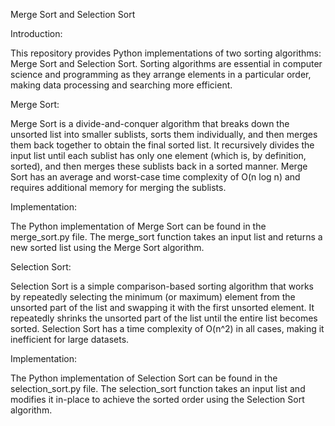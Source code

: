 Merge Sort and Selection Sort

Introduction:

This repository provides Python implementations of two sorting algorithms: Merge Sort and Selection Sort. Sorting algorithms are essential in computer science and programming as they arrange elements in a particular order, making data processing and searching more efficient.

Merge Sort:

Merge Sort is a divide-and-conquer algorithm that breaks down the unsorted list into smaller sublists, sorts them individually, and then merges them back together to obtain the final sorted list. It recursively divides the input list until each sublist has only one element (which is, by definition, sorted), and then merges these sublists back in a sorted manner. Merge Sort has an average and worst-case time complexity of O(n log n) and requires additional memory for merging the sublists.

Implementation:

The Python implementation of Merge Sort can be found in the merge_sort.py file. The merge_sort function takes an input list and returns a new sorted list using the Merge Sort algorithm.

Selection Sort:

Selection Sort is a simple comparison-based sorting algorithm that works by repeatedly selecting the minimum (or maximum) element from the unsorted part of the list and swapping it with the first unsorted element. It repeatedly shrinks the unsorted part of the list until the entire list becomes sorted. Selection Sort has a time complexity of O(n^2) in all cases, making it inefficient for large datasets.

Implementation:

The Python implementation of Selection Sort can be found in the selection_sort.py file. The selection_sort function takes an input list and modifies it in-place to achieve the sorted order using the Selection Sort algorithm.
